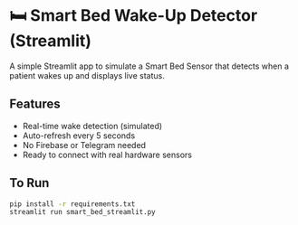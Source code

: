 # 🛏️ Smart Bed Wake-Up Detector (Streamlit)

A simple Streamlit app to simulate a Smart Bed Sensor that detects when a patient wakes up and displays live status.

## Features
- Real-time wake detection (simulated)
- Auto-refresh every 5 seconds
- No Firebase or Telegram needed
- Ready to connect with real hardware sensors

## To Run

```bash
pip install -r requirements.txt
streamlit run smart_bed_streamlit.py
